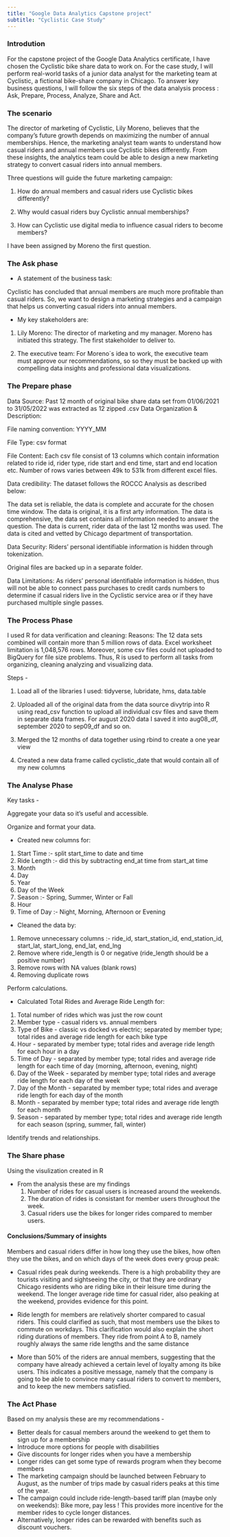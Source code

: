 ```yaml
---
title: "Google Data Analytics Capstone project"
subtitle: "Cyclistic Case Study"
---
```


### Introdution

For the capstone project of the Google Data Analytics certificate, I have chosen the Cyclistic bike share data to work on. For the case study, I will perform real-world tasks of a junior data analyst for the marketing team at Cyclistic, a fictional bike-share company in Chicago.
To answer key business questions, I will follow the six steps of the data analysis process : Ask, Prepare, Process, Analyze, Share and Act.


### The scenario

The director of marketing of Cyclistic, Lily Moreno, believes that the company’s future growth depends on maximizing the number of annual memberships. Hence, the marketing analyst team wants to understand how casual riders and annual members use Cyclistic bikes differently. From these insights, the analytics team could be able to design a new marketing strategy to convert casual riders into annual members. 

Three questions will guide the future marketing campaign:

1. How do annual members and casual riders use Cyclistic bikes differently?

2. Why would casual riders buy Cyclistic annual memberships?

3. How can Cyclistic use digital media to influence casual riders to become members?

I have been assigned by Moreno the first question. 


### The Ask phase

* A statement of the business task: 

Cyclistic has concluded that annual members are much more profitable than casual riders. So, we want to design a marketing strategies and a campaign that helps us converting casual riders into annual members. 

* My key stakeholders are: 

1. Lily Moreno: The director of marketing and my manager. Moreno has initiated   this  strategy. The first stakeholder to deliver to. 

2. The executive team: For Moreno´s idea to work, the executive team must approve our recommendations, so so they must be backed up with compelling data insights and      professional data visualizations.


### The Prepare phase

Data Source: 
Past 12 month of original bike share data set from 01/06/2021 to 31/05/2022 was extracted as 12 zipped .csv 
Data Organization & Description:

File naming convention: YYYY_MM

File Type:  csv  format 

File Content: Each csv file consist of 13 columns which contain information related to ride id, rider type, ride start and end time, start and end location  etc. Number of rows varies between 49k to 531k from different excel files.


Data credibility: The dataset follows the ROCCC Analysis as described below:

The data set is reliable, the data is complete and accurate for the chosen time window.
The data is original, it is a first arty information.
The data is comprehensive, the data set contains all information needed to answer the question.
The data is current, rider data of the last 12 months was used.
The data is cited and vetted by Chicago department of transportation.

Data Security: Riders’ personal identifiable information is hidden through tokenization.

Original files are backed up in a separate folder.

Data Limitations: As riders’ personal identifiable information is hidden, thus will not be able to connect pass purchases to credit cards numbers to determine if casual riders live in the Cyclistic service area or if they have purchased multiple single passes.


### The Process Phase

I used R for data verification and cleaning: Reasons:
The 12 data sets combined will contain more than 5 million rows of data. Excel worksheet limitation is 1,048,576 rows. Moreover, some csv files could not uploaded to BigQuery for file size problems. Thus, R is used to perform all tasks from organizing, cleaning analyzing and visualizing data.

Steps -

1. Load all of the libraries I used: tidyverse, lubridate, hms, data.table

2. Uploaded all of the original data from the data source divytrip into R using read_csv function to upload all individual csv files and save them in separate data frames. For august 2020 data I saved it into aug08_df, september 2020 to sep09_df and so on.

3. Merged the 12 months of data together using rbind to create a one year view

4. Created a new data frame called cyclistic_date that would contain all of my new columns


### The Analyse Phase

Key tasks -

Aggregate your data so it’s useful and accessible.

Organize and format your data.

- Created new columns for:
1. Start Time :- split start_time to date and time
2. Ride Length :- did this by subtracting end_at time from start_at time
3. Month
4. Day
5. Year
6. Day of the Week
7. Season :- Spring, Summer, Winter or Fall
8. Hour
9. Time of Day :- Night, Morning, Afternoon or Evening

- Cleaned the data by:
1. Remove unnecessary columns :- ride_id, start_station_id, end_station_id, start_lat, start_long, end_lat, end_lng
2. Remove where ride_length is 0 or negative (ride_length should be a positive number)
3. Remove rows with NA values (blank rows)
4. Removing duplicate rows

Perform calculations.

- Calculated Total Rides and Average Ride Length for:
1. Total number of rides which was just the row count
2. Member type - casual riders vs. annual members
3. Type of Bike - classic vs docked vs electric; separated by member type; total rides and average ride length for each bike type
4. Hour - separated by member type; total rides and average ride length for each hour in a day
5. Time of Day - separated by member type; total rides and average ride length for each time of day (morning, afternoon, evening, night)
6. Day of the Week - separated by member type; total rides and average ride length for each day of the week
7. Day of the Month - separated by member type; total rides and average ride length for each day of the month
8. Month - separated by member type; total rides and average ride length for each month
9. Season - separated by member type; total rides and average ride length for each season (spring, summer, fall, winter)

Identify trends and relationships.
	

### The Share phase 

Using the visulization created in R 
- From the analysis these are my findings 
	1. Number of rides for casual users is increased around the weekends.
	2. The duration of rides is consistant for member users throughout the week.
	3. Casual riders use the bikes for longer rides compared to member users.

#### Conclusions/Summary of insights 

Members and casual riders differ in how long they use the bikes, how often they use the bikes, and on which days of the week does every group peak:

* Casual rides peak during weekends. There is a high probability they are tourists visiting and sightseeing the city, or that they are ordinary Chicago residents who are riding bike in their leisure time during the weekend. The longer average ride time for casual rider, also peaking at the weekend,  provides evidence for this point.

* Ride length for members are relatively shorter compared to casual riders. This could clarified as such, that most members use the bikes to commute on workdays. This clarification would also explain the short riding durations of members. They ride from point A to B, namely roughly always the same ride lengths and the same distance

* More than 50% of the riders are annual members, suggesting that the company have already achieved a certain level of loyalty among its bike users. This indicates a positive message, namely that the company is going to be able to convince many casual riders to convert to members, and to keep the new members satisfied. 


### The Act Phase

Based on my analysis these are my recommendations -
* Better deals for casual members around the weekend to get them to sign up for a membership 
* Introduce more options for people with disabilities
* Give discounts for longer rides when you have a membership
* Longer rides can get some type of rewards program when they become members
* The marketing campaign should be launched between February to August, as the number of trips made by casual riders peaks at this time of the year.
* The campaign could include ride-length-based tariff plan (maybe only on weekends): Bike more, pay less ! 
  This provides more incentive for the member rides to cycle longer distances. 
* Alternatively, longer rides can be rewarded with benefits such as discount vouchers. 
